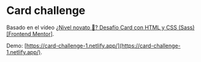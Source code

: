 # Card challenge

Basado en el vídeo [¿Nivel novato 🤣? Desafío Card con HTML y CSS (Sass) [Frontend Mentor]](https://www.youtube.com/watch?v=Xe_qNR1mmCg).

Demo: [https://card-challenge-1.netlify.app/](https://card-challenge-1.netlify.app/).